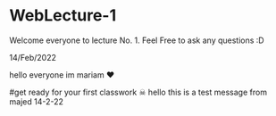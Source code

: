 # WebLecture-1
Welcome everyone to lecture No. 1. Feel Free to ask any questions :D

14/Feb/2022




hello everyone 
im mariam ❤


#get ready for your first classwork ☠
hello this is a test message from majed 14-2-22
